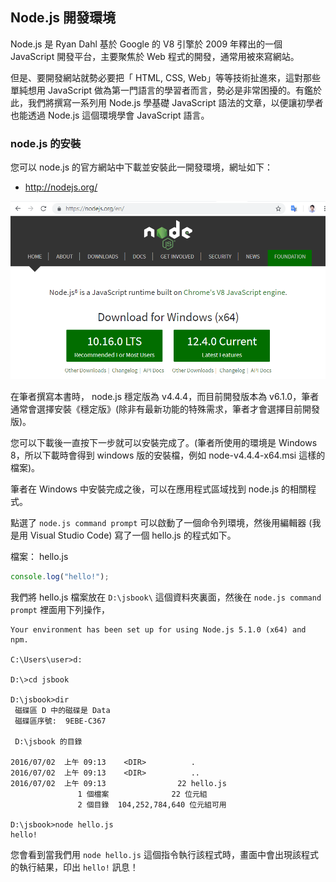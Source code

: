 ## Node.js 開發環境

Node.js 是 Ryan Dahl 基於 Google 的 V8 引擎於 2009 年釋出的一個 JavaScript 開發平台，主要聚焦於 Web 程式的開發，通常用被來寫網站。

但是、要開發網站就勢必要把「 HTML, CSS, Web」等等技術扯進來，這對那些單純想用 JavaScript 做為第一門語言的學習者而言，勢必是非常困擾的。有鑑於此，我們將撰寫一系列用 Node.js 學基礎 JavaScript 語法的文章，以便讓初學者也能透過 Node.js 這個環境學會 JavaScript 語言。

### node.js 的安裝

您可以 node.js 的官方網站中下載並安裝此一開發環境，網址如下：

* <http://nodejs.org/>

![](img/NodeJsOrg.png)


在筆者撰寫本書時， node.js 穩定版為 v4.4.4，而目前開發版本為 v6.1.0，筆者通常會選擇安裝《穩定版》(除非有最新功能的特殊需求，筆者才會選擇目前開發版)。

您可以下載後一直按下一步就可以安裝完成了。(筆者所使用的環境是 Windows 8，所以下載時會得到 windows 版的安裝檔，例如 node-v4.4.4-x64.msi 這樣的檔案)。

筆者在 Windows 中安裝完成之後，可以在應用程式區域找到 node.js 的相關程式。

點選了 `node.js command prompt` 可以啟動了一個命令列環境，然後用編輯器 (我是用 Visual Studio Code) 寫了一個 hello.js 的程式如下。

檔案： hello.js

```javascript
console.log("hello!");
```

我們將 hello.js 檔案放在 `D:\jsbook\` 這個資料夾裏面，然後在 `node.js command prompt` 裡面用下列操作，

```
Your environment has been set up for using Node.js 5.1.0 (x64) and npm.

C:\Users\user>d:

D:\>cd jsbook

D:\jsbook>dir
 磁碟區 D 中的磁碟是 Data
 磁碟區序號:  9EBE-C367

 D:\jsbook 的目錄

2016/07/02  上午 09:13    <DIR>          .
2016/07/02  上午 09:13    <DIR>          ..
2016/07/02  上午 09:13                22 hello.js
               1 個檔案              22 位元組
               2 個目錄  104,252,784,640 位元組可用

D:\jsbook>node hello.js
hello!
```

您會看到當我們用 `node hello.js` 這個指令執行該程式時，畫面中會出現該程式的執行結果，印出 `hello!` 訊息！
